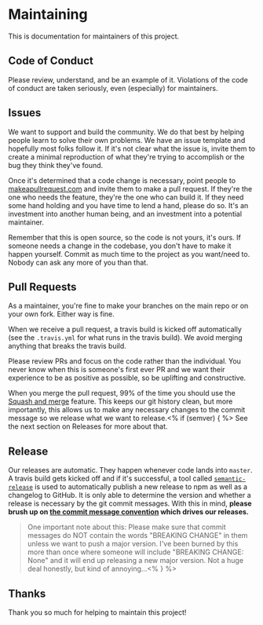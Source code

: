 # Maintaining

This is documentation for maintainers of this project.

## Code of Conduct

Please review, understand, and be an example of it. Violations of the code of conduct are
taken seriously, even (especially) for maintainers.

## Issues

We want to support and build the community. We do that best by helping people learn to solve
their own problems. We have an issue template and hopefully most folks follow it. If it's
not clear what the issue is, invite them to create a minimal reproduction of what they're trying
to accomplish or the bug they think they've found.

Once it's determined that a code change is necessary, point people to
[makeapullrequest.com](http://makeapullrequest.com) and invite them to make a pull request.
If they're the one who needs the feature, they're the one who can build it. If they need
some hand holding and you have time to lend a hand, please do so. It's an investment into
another human being, and an investment into a potential maintainer.

Remember that this is open source, so the code is not yours, it's ours. If someone needs a change
in the codebase, you don't have to make it happen yourself. Commit as much time to the project
as you want/need to. Nobody can ask any more of you than that.

## Pull Requests

As a maintainer, you're fine to make your branches on the main repo or on your own fork. Either
way is fine.

When we receive a pull request, a travis build is kicked off automatically (see the `.travis.yml`
for what runs in the travis build). We avoid merging anything that breaks the travis build.

Please review PRs and focus on the code rather than the individual. You never know when this is
someone's first ever PR and we want their experience to be as positive as possible, so be
uplifting and constructive.

When you merge the pull request, 99% of the time you should use the
[Squash and merge](https://help.github.com/articles/merging-a-pull-request/) feature. This keeps
our git history clean, but more importantly, this allows us to make any necessary changes to the
commit message so we release what we want to release.<% if (semver) { %> See the next section on Releases for more
about that.

## Release

Our releases are automatic. They happen whenever code lands into `master`. A travis build gets
kicked off and if it's successful, a tool called
[`semantic-release`](https://github.com/semantic-release/semantic-release) is used to
automatically publish a new release to npm as well as a changelog to GitHub. It is only able to
determine the version and whether a release is necessary by the git commit messages. With this
in mind, **please brush up on [the commit message convention][commit] which drives our releases.**

> One important note about this: Please make sure that commit messages do NOT contain the words
> "BREAKING CHANGE" in them unless we want to push a major version. I've been burned by this
> more than once where someone will include "BREAKING CHANGE: None" and it will end up releasing
> a new major version. Not a huge deal honestly, but kind of annoying...<% } %>

## Thanks

Thank you so much for helping to maintain this project!

[commit]: https://github.com/conventional-changelog-archived-repos/conventional-changelog-angular/blob/ed32559941719a130bb0327f886d6a32a8cbc2ba/convention.md
